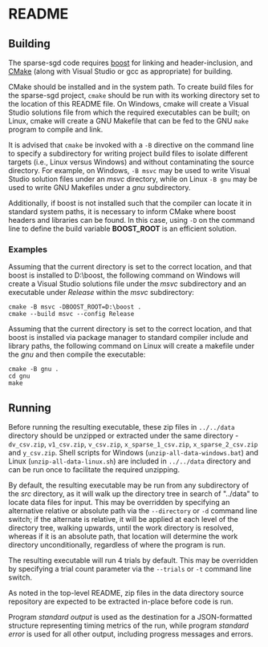 # README

## Building
The sparse-sgd code requires [boost](https://www.boost.org/) for linking and header-inclusion, and [CMake](https://cmake.org/)
(along with Visual Studio or gcc as appropriate) for building.

CMake should be installed and in the system path. To create build files for the sparse-sgd project, `cmake` should be run
with its working directory set to the location of this README file.  On Windows, cmake will create a Visual Studio solutions
file from which the required executables can be built; on Linux, cmake will create a GNU Makefile that can be fed to the GNU
`make` program to compile and link.

It is advised that `cmake` be invoked with a `-B` directive on the command line to specify a subdirectory for writing project
build files to isolate different targets (i.e., Linux versus Windows) and without contaminating the source directory. For
example, on Windows, `-B msvc` may be used to write Visual Studio solution files under an _msvc_ directory, while on Linux
`-B gnu` may be used to write GNU Makefiles under a _gnu_ subdirectory.

Additionally, if boost is not installed such that the compiler can locate it in standard system paths, it is necessary to
inform CMake where boost headers and libraries can be found. In this case, using `-D` on the command line to define the
build variable **BOOST_ROOT** is an efficient solution.

### Examples

Assuming that the current directory is set to the correct location, and that boost is installed to D:\boost, the following
command on Windows will create a Visual Studio solutions file under the _msvc_ subdirectory and an executable under _Release_ within the _msvc_ subdirectory:

    cmake -B msvc -DBOOST_ROOT=D:\boost .
    cmake --build msvc --config Release
    
Assuming that the current directory is set to the correct location, and that boost is installed via package manager to
standard compiler include and library paths, the following command on Linux will create a makefile under the _gnu_ and then
compile the executable:

    cmake -B gnu .
    cd gnu
    make
    
## Running

Before running the resulting executable, these zip files in `../../data` directory should be unzipped or extracted under the same directory - `dv_csv.zip`, `v1_csv.zip`, `v_csv.zip`, `x_sparse_1_csv.zip`, `x_sparse_2_csv.zip` and `y_csv.zip`. Shell scripts for Windows (`unzip-all-data-windows.bat`) and Linux (`unzip-all-data-linux.sh`) are included in `../../data` directory and can be run once to facilitate the required unzipping.

By default, the resulting executable may be run from any subdirectory of the _src_ directory, as it will walk up the
directory tree in search of "../data" to locate data files for input.  This may be overridden by specifying an alternative
relative or absolute path via the `--directory` or `-d` command line switch; if the alternate is relative, it will be
applied at each level of the directory tree, walking upwards, until the work directory is resolved, whereas if it is an
absolute path, that location will determine the work directory unconditionally, regardless of where the program is run.

The resulting executable will run 4 trials by default.  This may be overridden by specifying a trial count parameter via
the `--trials` or `-t` command line switch.

As noted in the top-level README, zip files in the data directory source repository are expected to be extracted in-place
before code is run.

Program _standard output_ is used as the destination for a JSON-formatted structure representing timing metrics of the run,
while program _standard error_ is used for all other output, including progress messages and errors.
